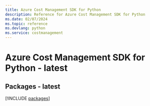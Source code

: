 ```yaml
---
title: Azure Cost Management SDK for Python
description: Reference for Azure Cost Management SDK for Python
ms.date: 02/07/2024
ms.topic: reference
ms.devlang: python
ms.service: costmanagement
---
```

# Azure Cost Management SDK for Python - latest
## Packages - latest
[!INCLUDE [packages](cost-management-index.md)]